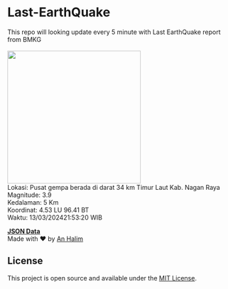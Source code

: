 # Last-EarthQuake
This repo will looking update every 5 minute with Last EarthQuake report from BMKG
<br>
<br>
<img src="https://static.bmkg.go.id/20240313215320.mmi.jpg" width="300"/>
<br>
Lokasi: Pusat gempa berada di darat 34 km Timur Laut Kab. Nagan Raya <br>
Magnitude: 3.9 <br>
Kedalaman: 5 Km <br>
Koordinat: 4.53 LU 96.41 BT <br>
Waktu: 13/03/202421:53:20 WIB <br>

<a href="./data/data.json">**JSON Data**</a>
<br>
Made with ❤️ by <a href="https://github.com/an-halim">An Halim</a>
## License

This project is open source and available under the [MIT License](LICENSE).
